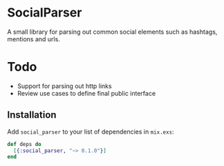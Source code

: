 # SocialParser

A small library for parsing out common social elements such as hashtags, mentions and urls.

# Todo

* Support for parsing out http links
* Review use cases to define final public interface

## Installation

Add `social_parser` to your list of dependencies in `mix.exs`:

  ```elixir
  def deps do
    [{:social_parser, "~> 0.1.0"}]
  end
  ```
